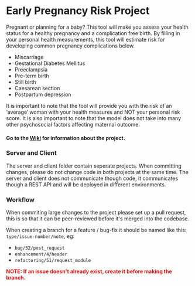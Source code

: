 # Early Pregnancy Risk Project

Pregnant or planning for a baby? This tool will make you assess your health status for a healthy pregnancy and a complication free birth. By filling in your personal health measurements, this tool will estimate risk for developing common pregnancy complications below.

- Miscarriage
- Gestational Diabetes Mellitus
- Preeclampsia
- Pre-term birth
- Still birth
- Caesarean section
- Postpartum depression

It is important to note that the tool will provide you with the risk of an ‘average‘ woman with your health measures and NOT your personal risk score. It is also important to note that the model does not take into many other psychosocial factors affecting maternal outcome.


#### Go to the [Wiki](https://github.com/ThomasStorli/early-pregnancy-risk/wiki) for information about the project.

### Server and  Client
The server and client folder contain seperate projects. When committing changes, please do not change code in both projects at the same time. The server and client does not communicate though code, it communicates though a REST API and will be deployed in different environments.


### Workflow
When commiting large changes to the project please set up a pull request, this is so that it can be peer-reviewed before it's merged into the codebase.

When creating a branch for a feature / bug-fix it should be named like this: `type/issue-number/note`, eg: 
* `bug/32/post_request`
* `enhancement/4/header`
* `refactoring/51/request_module`

<span style="color: #de1414; font-weight: bold">NOTE: If an issue doesn't already exist, create it before making the branch.</span>

